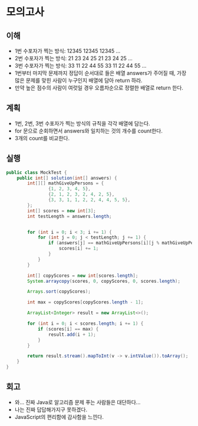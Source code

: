 # 모의고사

## 이해

- 1번 수포자가 찍는 방식: 12345 12345 12345 ...
- 2번 수포자가 찍는 방식: 21 23 24 25 21 23 24 25 ...
- 3번 수포자가 찍는 방식: 33 11 22 44 55 33 11 22 44 55 ...
- 1번부터 마지막 문제까지 정답이 순서대로 들은 배열 answers가 주어질 때, 가장 많은 문제를 맞힌 사람이 누구인지 배열에 담아 return 하라.
- 만약 높은 점수의 사람이 여럿일 경우 오름차순으로 정렬한 배열로 return 한다.

## 계획

- 1번, 2번, 3번 수포자가 찍는 방식의 규칙을 각각 배열에 담는다.
- for 문으로 순회하면서 answers와 일치하는 것의 개수를 count한다.
- 3개의 count를 비교한다.

## 실행

```java
public class MockTest {
    public int[] solution(int[] answers) {
        int[][] mathGiveUpPersons = {
                {1, 2, 3, 4, 5},
                {2, 1, 2, 3, 2, 4, 2, 5},
                {3, 3, 1, 1, 2, 2, 4, 4, 5, 5},
        };
        int[] scores = new int[3];
        int testLength = answers.length;


        for (int i = 0; i < 3; i += 1) {
            for (int j = 0; j < testLength; j += 1) {
                if (answers[j] == mathGiveUpPersons[i][j % mathGiveUpPersons[i].length]) {
                    scores[i] += 1;
                }
            }
        }

        int[] copyScores = new int[scores.length];
        System.arraycopy(scores, 0, copyScores, 0, scores.length);

        Arrays.sort(copyScores);

        int max = copyScores[copyScores.length - 1];

        ArrayList<Integer> result = new ArrayList<>();

        for (int i = 0; i < scores.length; i += 1) {
            if (scores[i] == max) {
                result.add(i + 1);
            }
        }

        return result.stream().mapToInt(v -> v.intValue()).toArray();
    }
}
```

## 회고

- 와... 진짜 Java로 알고리즘 문제 푸는 사람들은 대단하다...
- 나는 진짜 답답해가지구 못하겠다.
- JavaScript의 편리함에 감사함을 느낀다.
